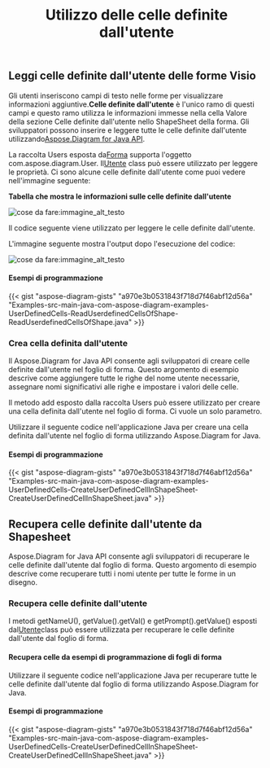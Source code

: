 ﻿---
title: Utilizzo delle celle definite dall'utente
type: docs
weight: 100
url: /it/java/working-with-user-defined-cells/
---
## **Leggi celle definite dall'utente delle forme Visio**
 Gli utenti inseriscono campi di testo nelle forme per visualizzare informazioni aggiuntive.**Celle definite dall'utente** è l'unico ramo di questi campi e questo ramo utilizza le informazioni immesse nella cella Valore della sezione Celle definite dall'utente nello ShapeSheet della forma. Gli sviluppatori possono inserire e leggere tutte le celle definite dall'utente utilizzando[Aspose.Diagram for Java API](https://products.aspose.com/diagram/java/).

 La raccolta Users esposta da[Forma](https://reference.aspose.com/diagram/java/com.aspose.diagram/Shape) supporta l'oggetto com.aspose.diagram.User. Il[Utente](https://reference.aspose.com/diagram/java/com.aspose.diagram/User) class può essere utilizzato per leggere le proprietà. Ci sono alcune celle definite dall'utente come puoi vedere nell'immagine seguente:

**Tabella che mostra le informazioni sulle celle definite dall'utente** 

![cose da fare:immagine_alt_testo](working-with-user-defined-cells_1.png)

Il codice seguente viene utilizzato per leggere le celle definite dall'utente.

L'immagine seguente mostra l'output dopo l'esecuzione del codice:

![cose da fare:immagine_alt_testo](working-with-user-defined-cells_2.png)
#### **Esempi di programmazione**
{{< gist "aspose-diagram-gists" "a970e3b0531843f718d7f46abf12d56a" "Examples-src-main-java-com-aspose-diagram-examples-UserDefinedCells-ReadUserdefinedCellsOfShape-ReadUserdefinedCellsOfShape.java" >}}
### **Crea cella definita dall'utente**
Il Aspose.Diagram for Java API consente agli sviluppatori di creare celle definite dall'utente nel foglio di forma. Questo argomento di esempio descrive come aggiungere tutte le righe del nome utente necessarie, assegnare nomi significativi alle righe e impostare i valori delle celle.

Il metodo add esposto dalla raccolta Users può essere utilizzato per creare una cella definita dall'utente nel foglio di forma. Ci vuole un solo parametro.

Utilizzare il seguente codice nell'applicazione Java per creare una cella definita dall'utente nel foglio di forma utilizzando Aspose.Diagram for Java.
#### **Esempi di programmazione**
{{< gist "aspose-diagram-gists" "a970e3b0531843f718d7f46abf12d56a" "Examples-src-main-java-com-aspose-diagram-examples-UserDefinedCells-CreateUserDefinedCellInShapeSheet-CreateUserDefinedCellInShapeSheet.java" >}}
## **Recupera celle definite dall'utente da Shapesheet**
Aspose.Diagram for Java API consente agli sviluppatori di recuperare le celle definite dall'utente dal foglio di forma. Questo argomento di esempio descrive come recuperare tutti i nomi utente per tutte le forme in un disegno.
### **Recupera celle definite dall'utente**
 I metodi getNameU(), getValue().getVal() e getPrompt().getValue() esposti dal[Utente](https://reference.aspose.com/diagram/java/com.aspose.diagram/User)class può essere utilizzata per recuperare le celle definite dall'utente dal foglio di forma.
#### **Recupera celle da esempi di programmazione di fogli di forma**
Utilizzare il seguente codice nell'applicazione Java per recuperare tutte le celle definite dall'utente dal foglio di forma utilizzando Aspose.Diagram for Java.
#### **Esempi di programmazione**
{{< gist "aspose-diagram-gists" "a970e3b0531843f718d7f46abf12d56a" "Examples-src-main-java-com-aspose-diagram-examples-UserDefinedCells-CreateUserDefinedCellInShapeSheet-CreateUserDefinedCellInShapeSheet.java" >}}
